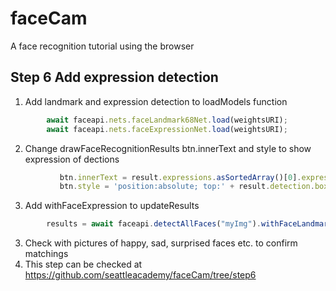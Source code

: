 # faceCam
A face recognition tutorial using the browser
## Step 6  Add expression detection
1.  Add landmark and expression detection to loadModels function
```javascript
        await faceapi.nets.faceLandmark68Net.load(weightsURI);
        await faceapi.nets.faceExpressionNet.load(weightsURI);
```
2.  Change drawFaceRecognitionResults btn.innerText and style to show expression of dections
 ```javascript  
            btn.innerText = result.expressions.asSortedArray()[0].expression + ' ' + result.detection.classScore.toFixed(2);
            btn.style = 'position:absolute; top:' + result.detection.box.top + 'px;left:' + result.detection.box.left + 'px; zindex:2';
```
3. Add withFaceExpression to updateResults
```javascript
        results = await faceapi.detectAllFaces("myImg").withFaceLandmarks().withFaceExpressions()
```
3. Check with pictures of happy, sad, surprised faces etc. to confirm matchings
4. This step can be checked at https://github.com/seattleacademy/faceCam/tree/step6

